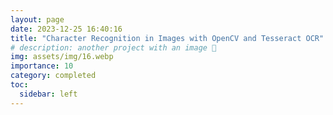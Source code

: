 ```yaml
---
layout: page
date: 2023-12-25 16:40:16
title: "Character Recognition in Images with OpenCV and Tesseract OCR"
# description: another project with an image 🎉
img: assets/img/16.webp
importance: 10
category: completed
toc:
  sidebar: left
---
```



